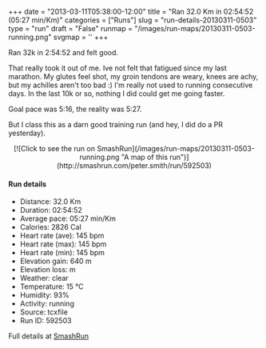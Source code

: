 +++
date = "2013-03-11T05:38:00-12:00"
title = "Ran 32.0 Km in 02:54:52 (05:27 min/Km)"
categories = ["Runs"]
slug = "run-details-20130311-0503"
type = "run"
draft = "False"
runmap = "/images/run-maps/20130311-0503-running.png"
svgmap = '<polyline points="30 57, 31 55, 29 54, 27 55, 25 55, 20 59, 15 61, 14 60, 14 59, 12 58, 10 57, 8 58, 5 57, 5 57, 4 55, 3 54, 0 52, 1 50, 3 50, 3 50, 4 50, 9 48, 9 48, 11 46, 16 45, 15 42, 15 40, 16 39, 18 38, 18 41, 19 42, 20 43, 25 45, 25 44, 25 44, 27 41, 29 39, 29 39, 30 39, 28 41, 28 42, 39 45, 46 47, 52 47, 54 48, 56 50, 59 51, 62 51, 66 49, 70 50, 71 49, 72 49, 71 47, 71 45, 75 46, 76 45, 79 45, 80 47, 81 47, 83 47, 85 47, 90 49, 92 49, 93 49, 95 49, 98 49, 100 49, 99 49, 97 49, 95 49, 93 49, 91 49, 85 47, 83 48, 81 47, 80 47, 79 46, 76 45, 74 46, 71 46, 71 47, 72 48, 71 49, 69 50, 68 50, 66 49, 65 50, 61 51, 58 51, 56 50, 53 48, 51 47, 47 47, 46 49, 44 48, 43 48, 42 50">'
+++

Ran 32k in 2:54:52 and felt good. 

That really took it out of me. Ive not felt that fatigued since my last marathon. My glutes feel shot, my groin tendons are weary, knees are achy, but my achilles aren't too bad :) I'm really not used to running consecutive days. In the last 10k or so, nothing I did could get me going faster. 

Goal pace was 5:16, the reality was 5:27. 

But I class this as a darn good training run (and hey, I did do a PR yesterday).



<!--more-->

<center>
[![Click to see the run on SmashRun](/images/run-maps/20130311-0503-running.png "A map of this run")](http://smashrun.com/peter.smith/run/592503)
</center>

#### Run details

* Distance: 32.0 Km
* Duration: 02:54:52
* Average pace: 05:27 min/Km
* Calories: 2826 Cal
* Heart rate (ave): 145 bpm
* Heart rate (max): 145 bpm
* Heart rate (min): 145 bpm
* Elevation gain: 640 m
* Elevation loss:  m
* Weather: clear
* Temperature: 15 &deg;C
* Humidity: 93%
* Activity: running
* Source: tcxfile
* Run ID: 592503

Full details at [SmashRun](http://smashrun.com/peter.smith/run/592503)